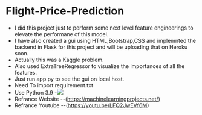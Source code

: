 # Flight-Price-Prediction

- I did this project just to perform some next level feature engineerings to elevate the performane of this model.
- I have also created a gui using HTML,Bootstrap,CSS and implemnted the backend in Flask for this project and will be uploading that on Heroku soon.
- Actually this was a Kaggle problem.
- Also used ExtraTreeRegressor to visualize the importances of all the features.
- Just run app.py to see the gui on local host.
- Need To import requirement.txt
- Use Python 3.9
-![](S_S.png)
- Refrance Website --(https://machinelearningprojects.net/)
- Refrance Youtube --(https://youtu.be/LFQ2JwEVf6M)